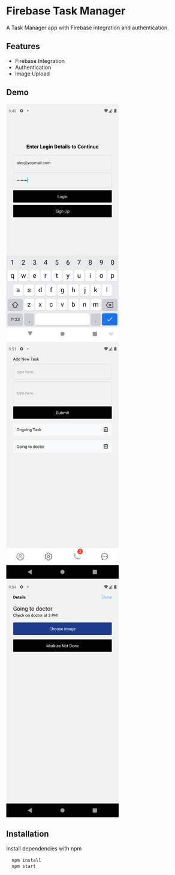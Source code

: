 # Firebase Task Manager

A Task Manager app with Firebase integration and authentication.

## Features

- Firebase Integration
- Authentication
- Image Upload

## Demo

<p float="left">
  <img src="assets\screenshots\Screenshot_1.png" width="300" /> 
  <img src="assets\screenshots\Screenshot_2.png" width="300" /> 
  <img src="assets\screenshots\Screenshot_3.png" width="300" /> 
</p>

## Installation

Install dependencies with npm

```bash
  npm install
  npm start
```
